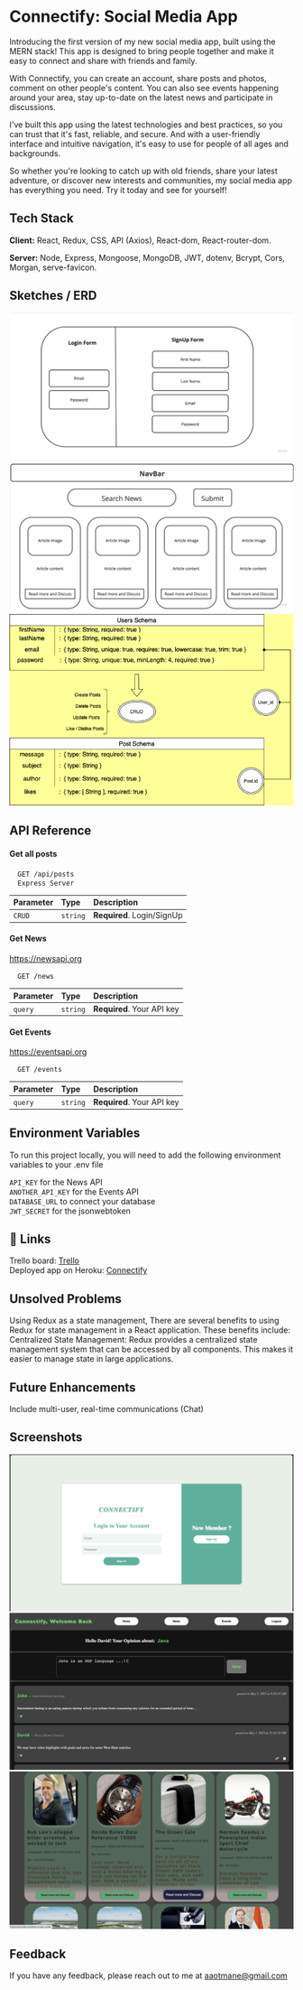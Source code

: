 # Connectify: Social Media App

Introducing the first version of my new social media app, built using the MERN stack! This app is designed to bring people together and make it easy to connect and share with friends and family.

With Connectify, you can create an account, share posts and photos, comment on other people's content. You can also see events happening around your area, stay up-to-date on the latest news and participate in discussions.

I've built this app using the latest technologies and best practices, so you can trust that it's fast, reliable, and secure. And with a user-friendly interface and intuitive navigation, it's easy to use for people of all ages and backgrounds.

So whether you're looking to catch up with old friends, share your latest adventure, or discover new interests and communities, my social media app has everything you need. Try it today and see for yourself!

## Tech Stack

**Client:** React, Redux, CSS, API (Axios), React-dom, React-router-dom.

**Server:** Node, Express, Mongoose, MongoDB, JWT, dotenv, Bcrypt, Cors, Morgan, serve-favicon.

## Sketches / ERD

![Sketch](/public/login.jpg)
![Sketch](/public/News.jpg)
![diagram](/public/Diagram.drawio.png)


## API Reference

#### Get all posts

```http
  GET /api/posts
  Express Server
```

| Parameter | Type     | Description                       |
| :-------- | :------- | :-------------------------------- |
| `CRUD`    | `string` | **Required**. Login/SignUp        |


#### Get News
https://newsapi.org

```http
  GET /news
```

| Parameter | Type     | Description                       |
| :-------- | :------- | :-------------------------------- |
| `query`   | `string` | **Required**. Your API key |

#### Get Events
https://eventsapi.org

```http
  GET /events
```

| Parameter | Type     | Description                       |
| :-------- | :------- | :-------------------------------- |
| `query`   | `string` | **Required**. Your API key |


## Environment Variables

To run this project locally, you will need to add the following environment variables to your .env file

`API_KEY` for the News API   
`ANOTHER_API_KEY` for the Events API    
`DATABASE_URL` to connect your database    
`JWT_SECRET` for the jsonwebtoken    

## 🔗 Links

Trello board: [Trello](https://trello.com/b/tGMI0GEv/connectify-final-project)   
Deployed app on Heroku: [Connectify](https://connectifly.herokuapp.com)

## Unsolved Problems

Using Redux as a state management, There are several benefits to using Redux for state management in a React application. These benefits include: Centralized State Management: Redux provides a centralized state management system that can be accessed by all components. This makes it easier to manage state in large applications.   

## Future Enhancements

Include multi-user, real-time communications (Chat)

## Screenshots

![login page](/public/loginSignUp.png)
![home page](/public/main.png)
![news page](/public/articles.png)


## Feedback

If you have any feedback, please reach out to me at aaotmane@gmail.com




